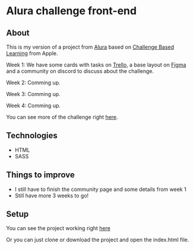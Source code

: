 # Alura challenge front-end

## About 

This is my version of a project from [Alura](https://www.alura.com.br) based on [Challenge Based Learning](https://www.challengebasedlearning.org/about/) from Apple.

Week 1: We have some cards with tasks on [Trello](https://trello.com), a base layout on [Figma](https://www.figma.com) and a community on discord to discuss about the challenge.

Week 2: Comming up.

Week 3: Comming up.

Week 4: Comming up.

You can see more of the challenge right [here](https://www.alura.com.br/challenges/front-end/).

## Technologies

- HTML
- SASS

## Things to improve

- I still have to finish the community page and some details from week 1
- Still have more 3 weeks to go!

## Setup

You can see the project working right [here](https://dre1597.github.io/alura-challenge-front-end/)

Or you can just clone or download the project and open the index.html file.
